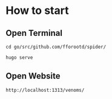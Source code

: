 # How to start

## Open Terminal

`cd go/src/github.com/fforootd/spider/`

`hugo serve`

## Open Website

`http://localhost:1313/venoms/`
